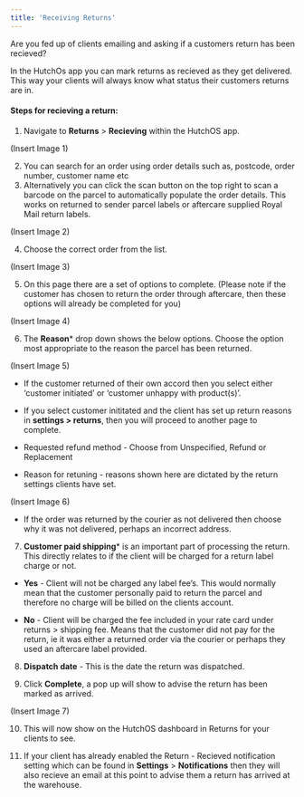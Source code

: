 ```yaml
---
title: 'Receiving Returns'
---
```

Are you fed up of clients emailing and asking if a customers return has been recieved? 

In the HutchOs app you can mark returns as recieved as they get delivered. This way your clients will always know what status their customers returns are in.

#### Steps for recieving a return:

1. Navigate to **Returns** > **Recieving** within the HutchOS app.

(Insert Image 1)

2. You can search for an order using order details such as, postcode, order number, customer name etc
3. Alternatively you can click the scan button on the top right to scan a barcode on the parcel to automatically populate the order details. This works on returned to sender parcel labels or aftercare supplied Royal Mail return labels.

(Insert Image 2)

4. Choose the correct order from the list.

(Insert Image 3)

5. On this page there are a set of options to complete. (Please note if the customer has chosen to return the order through aftercare, then these options will already be completed for you)

(Insert Image 4)

6. The **Reason*** drop down shows the below options. Choose the option most appropriate to the reason the parcel has been returned. 

(Insert Image 5)

- If the customer returned of their own accord then you select either ‘customer initiated’ or ‘customer unhappy with product(s)’.
- If you select customer inititated and the client has set up return reasons in **settings > returns**, then you will proceed to another page to complete.

-  Requested refund method - Choose from Unspecified, Refund or Replacement

- Reason for retuning - reasons shown here are dictated by the return settings clients have set.

(Insert Image 6)

- If the order was returned by the courier as not delivered then choose why it was not delivered, perhaps an incorrect address.


7. **Customer paid shipping*** is an important part of processing the return. This directly relates to if the client will be charged for a return label charge or not. 

- **Yes** - Client will not be charged any label fee’s. This would normally mean that the customer personally paid to return the parcel and therefore no charge will be billed on the clients account.

- **No** -  Client will be charged the fee included in your rate card under returns > shipping fee.  Means that the customer did not pay for the return, ie it was either a returned order via the courier or perhaps they used an aftercare label provided.

8. **Dispatch date** - This is the date the return was dispatched. 

9. Click **Complete**, a pop up will show to advise the return has been marked as arrived.

(Insert Image 7)

10. This will now show on the HutchOS dashboard in Returns for your clients to see.

11. If your client has already enabled the Return - Recieved notification setting which can be found in **Settings** > **Notifications** then they will also recieve an email at this point to advise them a return has arrived at the warehouse.